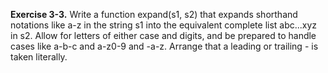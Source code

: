 **Exercise 3-3.** Write a function expand(s1, s2) that expands shorthand notations like a-z in the string s1 into 
the equivalent complete list abc...xyz in s2. Allow for letters of either case and digits, and be prepared to 
handle cases like a-b-c and a-z0-9 and -a-z. Arrange that a leading or trailing - is taken literally.
